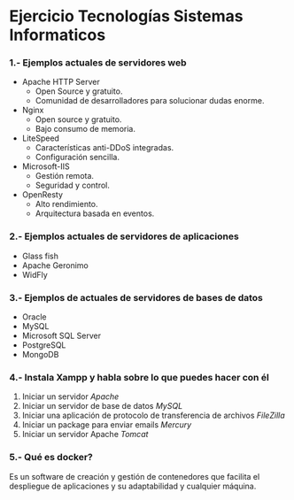 # Ejercicio Tecnologías Sistemas Informaticos

### 1.- Ejemplos actuales de servidores web

* Apache HTTP Server
    * Open Source y gratuito.
    * Comunidad de desarrolladores para solucionar dudas enorme.
* Nginx
    * Open source y gratuito.
    * Bajo consumo de memoria.
* LiteSpeed
    * Características anti-DDoS integradas.
    * Configuración sencilla.
* Microsoft-IIS
    * Gestión remota.
    * Seguridad y control.
* OpenResty
    * Alto rendimiento.
    * Arquitectura basada en eventos.

### 2.- Ejemplos actuales de servidores de aplicaciones

* Glass fish
* Apache Geronimo
* WidFly

### 3.- Ejemplos de actuales de servidores de bases de datos

* Oracle
* MySQL
* Microsoft SQL Server
* PostgreSQL
* MongoDB

### 4.- Instala Xampp y habla sobre lo que puedes hacer con él

1. Iniciar un servidor *Apache*
2. Iniciar un servidor de base de datos *MySQL*
3. Iniciar una aplicación de protocolo de transferencia de archivos *FileZilla*
4. Iniciar un package para enviar emails *Mercury*
5. Iniciar un servidor Apache *Tomcat*


### 5.- Qué es docker?

Es un software de creación y gestión de contenedores que facilita el despliegue de aplicaciones y su adaptabilidad y cualquier máquina.
